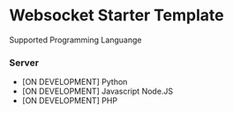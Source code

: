 # Websocket Starter Template

Supported Programming Languange
### Server
- [ON DEVELOPMENT] Python
- [ON DEVELOPMENT] Javascript Node.JS
- [ON DEVELOPMENT] PHP
